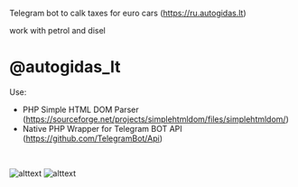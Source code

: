 Telegram bot to calk taxes for euro cars (https://ru.autogidas.lt)

work with petrol and disel

# @autogidas_lt

Use:
- PHP Simple HTML DOM Parser (https://sourceforge.net/projects/simplehtmldom/files/simplehtmldom/)
- Native PHP Wrapper for Telegram BOT API (https://github.com/TelegramBot/Api)
<br>

![alttext](http://avocadocafe.com.ua/icon/Screenshot_4.jpg)
![alttext](http://avocadocafe.com.ua/icon/Screenshot_5.jpg)

